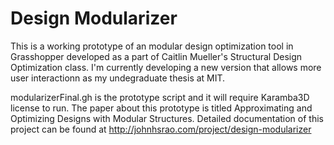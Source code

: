 # Design Modularizer
This is a working prototype of an modular design optimization tool in Grasshopper developed as a part of Caitlin Mueller's Structural Design Optimization class. I'm currently developing a new version that allows more user interactionn as my undegraduate thesis at MIT. 


modularizerFinal.gh is the prototype script and it will require Karamba3D license to run. The paper about this prototype is titled Approximating and Optimizing Designs with Modular Structures. Detailed documentation of this project can be found at http://johnhsrao.com/project/design-modularizer
